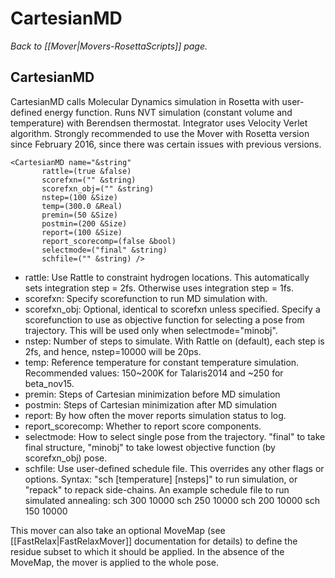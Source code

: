 # CartesianMD
*Back to [[Mover|Movers-RosettaScripts]] page.*
## CartesianMD

CartesianMD calls Molecular Dynamics simulation in Rosetta with user-defined energy function. Runs NVT simulation (constant volume and temperature) with Berendsen thermostat. Integrator uses Velocity Verlet algorithm. Strongly recommended to use the Mover with Rosetta version since February 2016, since there was certain issues with previous versions.

```
<CartesianMD name="&string"
       rattle=(true &false)
       scorefxn=("" &string)
       scorefxn_obj=("" &string)
       nstep=(100 &Size)
       temp=(300.0 &Real)
       premin=(50 &Size)
       postmin=(200 &Size)
       report=(100 &Size)
       report_scorecomp=(false &bool)
       selectmode=("final" &string)
       schfile=("" &string) />
```

-   rattle: Use Rattle to constraint hydrogen locations. This automatically sets integration step = 2fs. Otherwise uses integration step = 1fs.
-   scorefxn: Specify scorefunction to run MD simulation with.
-   scorefxn\_obj: Optional, identical to scorefxn unless specified. Specify a scorefunction to use as objective function for selecting a pose from trajectory. This will be used only when selectmode="minobj". 
-   nstep: Number of steps to simulate. With Rattle on (default), each step is 2fs, and hence, nstep=10000 will be 20ps.
-   temp: Reference temperature for constant temperature simulation. Recommended values: 150~200K for Talaris2014 and ~250 for beta_nov15.
-   premin: Steps of Cartesian minimization before MD simulation
-   postmin: Steps of Cartesian minimization after MD simulation
-   report: By how often the mover reports simulation status to log.
-   report\_scorecomp: Whether to report score components.
-   selectmode: How to select single pose from the trajectory. "final" to take final structure, "minobj" to take lowest objective function (by scorefxn\_obj) pose. 
-   schfile: Use user-defined schedule file. This overrides any other flags or options. 
Syntax: "sch [temperature] [nsteps]" to run simulation, or "repack" to repack side-chains.
An example schedule file to run simulated annealing:
sch 300 10000
sch 250 10000
sch 200 10000
sch 150 10000

This mover can also take an optional MoveMap (see [[FastRelax|FastRelaxMover]] documentation for details) to define the residue subset to which it should be applied. In the absence of the MoveMap, the mover is applied to the whole pose.



